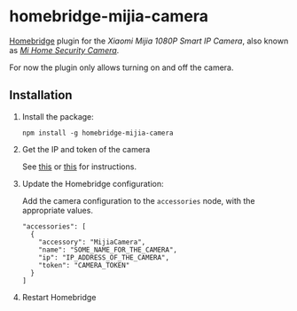 # homebridge-mijia-camera

[Homebridge](https://github.com/nfarina/homebridge) plugin for the *Xiaomi Mijia 1080P Smart IP Camera*, also known as [*Mi Home Security Camera*](https://www.mi.com/us/mi-home-security-camera).

For now the plugin only allows turning on and off the camera.

## Installation

1. Install the package:

    ```
    npm install -g homebridge-mijia-camera
    ```

2. Get the IP and token of the camera

    See [this](http://forum.smartapfel.de/forum/thread/370-xiaomi-token-auslesen/?postID=7021#post7021) or [this](https://github.com/aholstenson/miio/issues/40) for instructions.

3. Update the Homebridge configuration:

    Add the camera configuration to the `accessories` node, with the appropriate values.

    ```
    "accessories": [
      {
        "accessory": "MijiaCamera",
        "name": "SOME_NAME_FOR_THE_CAMERA",
        "ip": "IP_ADDRESS_OF_THE_CAMERA",
        "token": "CAMERA_TOKEN"
      }
    ]
    ```

  4. Restart Homebridge
